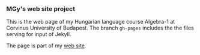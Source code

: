 ### MGy's web site project

This is the web page of my Hungarian language course Algebra-1 at Corvinus University of Budapest.
The branch ``gh-pages`` includes the the files serving for input of Jekyll. 

The page is part of my [web site](https://magyarkuti.github.io).
